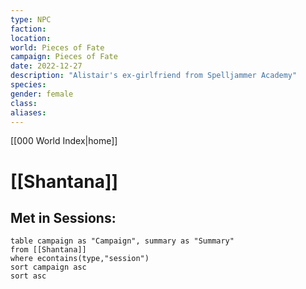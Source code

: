 ```yaml
---
type: NPC
faction: 
location: 
world: Pieces of Fate
campaign: Pieces of Fate
date: 2022-12-27
description: "Alistair's ex-girlfriend from Spelljammer Academy"
species: 
gender: female
class: 
aliases:
---
```

[[000 World Index|home]]
# [[Shantana]]

## Met in Sessions:
```dataview
table campaign as "Campaign", summary as "Summary"
from [[Shantana]]
where econtains(type,"session")
sort campaign asc
sort asc
```